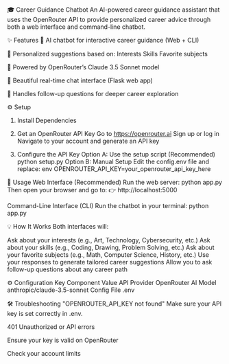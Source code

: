 🎓 Career Guidance Chatbot
An AI-powered career guidance assistant that uses the OpenRouter API to provide personalized career advice through both a web interface and command-line chatbot.

✨ Features
🧠 AI chatbot for interactive career guidance (Web + CLI)

🎯 Personalized suggestions based on:
Interests
Skills
Favorite subjects

🤖 Powered by OpenRouter’s Claude 3.5 Sonnet model

💬 Beautiful real-time chat interface (Flask web app)

🔁 Handles follow-up questions for deeper career exploration

⚙️ Setup
1. Install Dependencies

2. Get an OpenRouter API Key
Go to https://openrouter.ai
Sign up or log in
Navigate to your account and generate an API key


3. Configure the API Key
Option A: Use the setup script (Recommended)
python setup.py
Option B: Manual Setup
Edit the config.env file and replace:
env
OPENROUTER_API_KEY=your_openrouter_api_key_here

🚀 Usage
Web Interface (Recommended)
Run the web server:
python app.py
Then open your browser and go to:
👉 http://localhost:5000

Command-Line Interface (CLI)
Run the chatbot in your terminal:
python app.py


💡 How It Works
Both interfaces will:

Ask about your interests (e.g., Art, Technology, Cybersecurity, etc.)
Ask about your skills (e.g., Coding, Drawing, Problem Solving, etc.)
Ask about your favorite subjects (e.g., Math, Computer Science, History, etc.)
Use your responses to generate tailored career suggestions
Allow you to ask follow-up questions about any career path

⚙️ Configuration
Key Component	Value
API Provider	OpenRouter
AI Model	anthropic/claude-3.5-sonnet
Config File	.env


🛠 Troubleshooting
"OPENROUTER_API_KEY not found"
Make sure your API key is set correctly in .env.

401 Unauthorized or API errors

Ensure your key is valid on OpenRouter

Check your account limits

